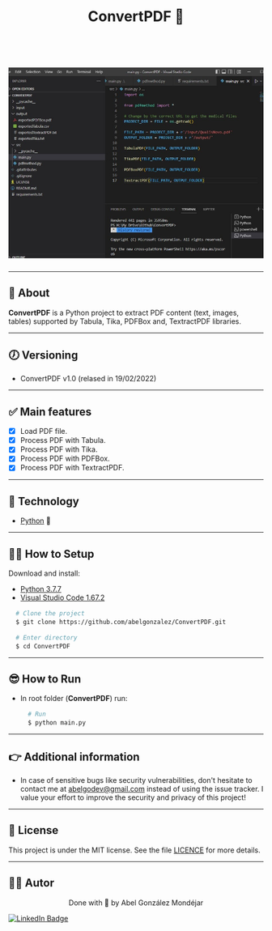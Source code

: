 <h1 align="center">
   <p> ConvertPDF 🐍</p>
</h1>

<br>

<h1 align="center">
  <img 
    src="./doc/demo.jpg"
  />
</h1>

---
## 🧾 About
**ConvertPDF** is a Python project to extract PDF content (text, images, tables) supported by Tabula, Tika, PDFBox and, TextractPDF libraries. 

---
## 🕖 Versioning
- ConvertPDF v1.0 (relased in 19/02/2022)

---
## ✅ Main features
- [x] Load PDF file.
- [x] Process PDF with Tabula. 
- [x] Process PDF with Tika. 
- [x] Process PDF with PDFBox. 
- [x] Process PDF with TextractPDF. 

---
## 🔧 Technology
- [Python](https://www.python.org/) 💚

---
## 👨‍💻 How to Setup
Download and install: 
 - [Python 3.7.7](https://www.python.org/downloads/release/python-377/)
 - [Visual Studio Code 1.67.2](https://code.visualstudio.com/Download)
 
   
```bash
  # Clone the project
  $ git clone https://github.com/abelgonzalez/ConvertPDF.git
```
```bash
  # Enter directory
  $ cd ConvertPDF
```
 
---
## 😎 How to Run
 
- In root folder (**ConvertPDF**) run:
  ```bash
    # Run
    $ python main.py
  ```

---
## 👉 Additional information
* In case of sensitive bugs like security vulnerabilities, don't hesitate to contact me at abelgodev@gmail.com instead of using the issue tracker. I value your effort to improve the security and privacy of this project!

---
## 📝 License
This project is under the MIT license. See the file <a href="https://github.com/abelgonzalez/ConvertPDF/LICENSE">LICENCE</a> for more details.

---
## 🧑‍💻 Autor
<p align="center">Done with 💙 by Abel González Mondéjar</p>


[![LinkedIn Badge](https://img.shields.io/badge/-Abel_González_Mondéjar-blue?style=flat-square&logo=Linkedin&logoColor=white&link=https://www.linkedin.com/in/abelgonzalezmondejar/)](https://www.linkedin.com/in/abelgonzalezmondejar/) 
